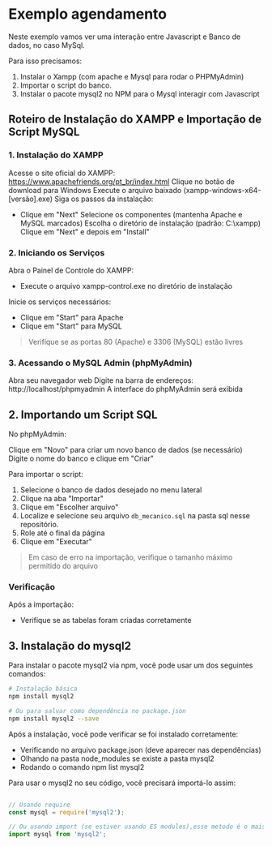 # Exemplo agendamento

Neste exemplo vamos ver uma interação entre Javascript e Banco de dados, no caso MySql.

Para isso precisamos:
  1. Instalar o Xampp (com apache e Mysql para rodar o PHPMyAdmin)
  2. Importar o script do banco.
  3. Instalar o pacote mysql2 no NPM para o Mysql interagir com Javascript

## Roteiro de Instalação do XAMPP e Importação de Script MySQL
### 1. Instalação do XAMPP

Acesse o site oficial do XAMPP: https://www.apachefriends.org/pt_br/index.html
Clique no botão de download para Windows
Execute o arquivo baixado (xampp-windows-x64-[versão].exe)
Siga os passos da instalação:


 - Clique em "Next"
Selecione os componentes (mantenha Apache e MySQL marcados)
Escolha o diretório de instalação (padrão: C:\xampp)
Clique em "Next" e depois em "Install"

### 2. Iniciando os Serviços

Abra o Painel de Controle do XAMPP:


- Execute o arquivo xampp-control.exe no diretório de instalação


Inicie os serviços necessários:


- Clique em "Start" para Apache
- Clique em "Start" para MySQL
>Verifique se as portas 80 (Apache) e 3306 (MySQL) estão livres

### 3. Acessando o MySQL Admin (phpMyAdmin)

Abra seu navegador web
Digite na barra de endereços: http://localhost/phpmyadmin
A interface do phpMyAdmin será exibida

## 2. Importando um Script SQL

No phpMyAdmin:


Clique em "Novo" para criar um novo banco de dados (se necessário)
Digite o nome do banco e clique em "Criar"


Para importar o script:


1. Selecione o banco de dados desejado no menu lateral
2. Clique na aba "Importar"
3. Clique em "Escolher arquivo"
4. Localize e selecione seu arquivo `db_mecanico.sql` na pasta sql nesse repositório.
5. Role até o final da página
6. Clique em "Executar"
> Em caso de erro na importação, verifique o tamanho máximo permitido do arquivo

### Verificação

Após a importação:
- Verifique se as tabelas foram criadas corretamente


## 3. Instalação do mysql2
Para instalar o pacote mysql2 via npm, você pode usar um dos seguintes comandos:

```Bash
# Instalação básica
npm install mysql2

# Ou para salvar como dependência no package.json
npm install mysql2 --save
```

Após a instalação, você pode verificar se foi instalado corretamente:

 - Verificando no arquivo package.json (deve aparecer nas dependências)
 - Olhando na pasta node_modules se existe a pasta mysql2
 - Rodando o comando npm list mysql2

Para usar o mysql2 no seu código, você precisará importá-lo assim:

```Javascript

// Usando require
const mysql = require('mysql2');

// Ou usando import (se estiver usando ES modules),esse metodo é o mais indicado
import mysql from 'mysql2';
```


